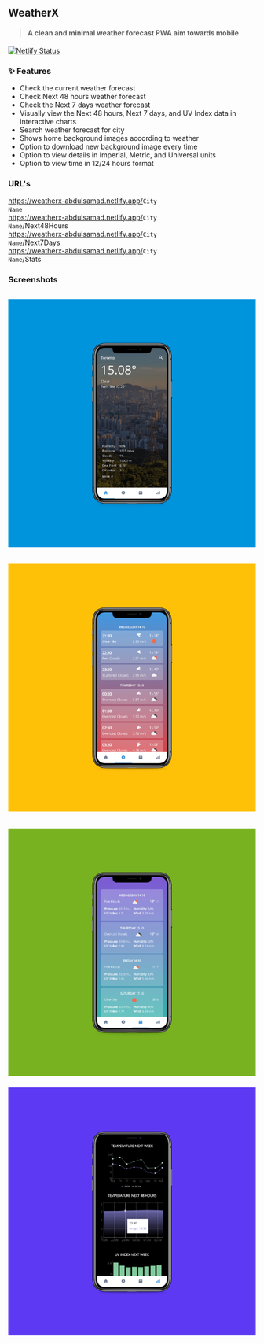 ## WeatherX

> #### A clean and minimal weather forecast PWA aim towards mobile

[![Netlify Status](https://api.netlify.com/api/v1/badges/24388ee8-9efc-4a0e-a1c9-a98bc5011275/deploy-status)](https://app.netlify.com/sites/weatherx-abdulsamad/deploys)

### :sparkles: Features

- Check the current weather forecast
- Check Next 48 hours weather forecast
- Check the Next 7 days weather forecast
- Visually view the Next 48 hours, Next 7 days, and UV Index data in interactive charts
- Search weather forecast for city
- Shows home background images according to weather
- Option to download new background image every time
- Option to view details in Imperial, Metric, and Universal units
- Option to view time in 12/24 hours format

### URL's
https://weatherx-abdulsamad.netlify.app/<code>City Name</code> <br>
https://weatherx-abdulsamad.netlify.app/<code>City Name</code>/Next48Hours <br>
https://weatherx-abdulsamad.netlify.app/<code>City Name</code>/Next7Days <br>
https://weatherx-abdulsamad.netlify.app/<code>City Name</code>/Stats <br>


### Screenshots

[![weatherx app screenshot](readme/home-screenshot.png "Home")](https://weatherx-abdulsamad.netlify.app/Toronto)
---
[![weatherx app screenshot](readme/next48hours-screenshot.png "Next 48 Hours")](https://weatherx-abdulsamad.netlify.app/Toronto/Next48Hours)
---
[![weatherx app screenshot](readme/next7days-screenshot.png "Next 7 Days")](https://weatherx-abdulsamad.netlify.app/Toronto/Next7Days)
---
[![weatherx app screenshot](readme/stats-screenshot.png "Stats")](https://weatherx-abdulsamad.netlify.app/Toronto/Stats)

